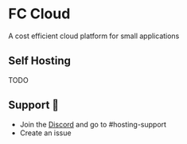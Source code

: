 
# FC Cloud
A cost efficient cloud platform for small applications

## Self Hosting
TODO

## Support 📧

- Join the [Discord](https://discord.gg/xk43udsvKA) and go to #hosting-support
- Create an issue
